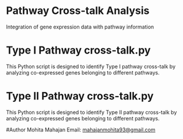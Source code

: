 # Pathway Cross-talk Analysis 
Integration of gene expression data with pathway information 



# Type I Pathway cross-talk.py
This Python script is designed to identify Type I pathway cross-talk by analyzing co-expressed genes belonging to different pathways. 

# Type II Pathway cross-talk.py
This Python script is designed to identify Type II pathway cross-talk by analyzing co-expressed genes belonging to different pathways. 







#Author
Mohita Mahajan
Email: mahajanmohita93@gmail.com

